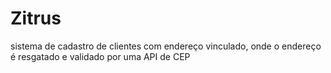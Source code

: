 # Zitrus

sistema de cadastro de clientes com endereço vinculado,
onde o endereço é resgatado e validado por uma API de CEP